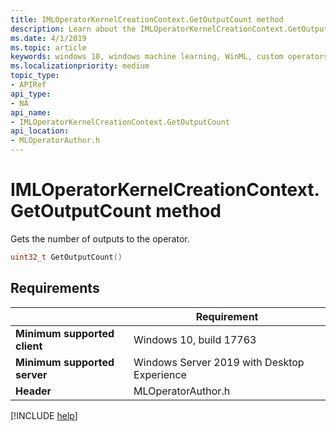 ```yaml
---
title: IMLOperatorKernelCreationContext.GetOutputCount method
description: Learn about the IMLOperatorKernelCreationContext.GetOutputCount method. This method gets the number of outputs to the operator.
ms.date: 4/1/2019
ms.topic: article
keywords: windows 10, windows machine learning, WinML, custom operators, GetOutputCount
ms.localizationpriority: medium
topic_type:
- APIRef
api_type:
- NA
api_name:
- IMLOperatorKernelCreationContext.GetOutputCount
api_location:
- MLOperatorAuthor.h
---
```


# IMLOperatorKernelCreationContext.GetOutputCount method

Gets the number of outputs to the operator.

```cpp
uint32_t GetOutputCount()
```

## Requirements

| | Requirement |
|-|-|
| **Minimum supported client** | Windows 10, build 17763 |
| **Minimum supported server** | Windows Server 2019 with Desktop Experience |
| **Header** | MLOperatorAuthor.h |

[!INCLUDE [help](../../includes/get-help.md)]
